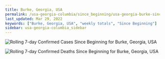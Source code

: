 ```yaml
---
title: Burke, Georgia, USA
permalink: /usa-georgia-columbia/since_beginning/usa-georgia-burke-since_beginning.html
last_updated: Mar 29, 2022
keywords: ["Burke, Georgia, USA", "weekly totals", "Since Beginning"]
sidebar: usa-georgia-columbia_sidebar
---
```


![Rolling 7-day Confirmed Cases Since Beginning for Burke, Georgia, USA](/covid_tracker/images/graphs/usa-georgia-burke-rolling_7_days_confirmed-since_beginning_graph.png)

![Rolling 7-day Confirmed Deaths Since Beginning for Burke, Georgia, USA](/covid_tracker/images/graphs/usa-georgia-burke-rolling_7_days_deaths-since_beginning_graph.png)
